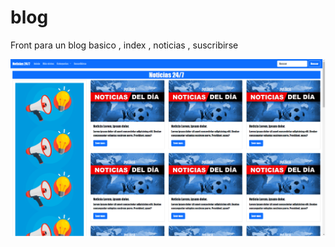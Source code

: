 # blog
Front para un blog basico , index , noticias , suscribirse


![](https://github.com/alejandro402/blog/blob/main/Blog/img/cap1.png)
